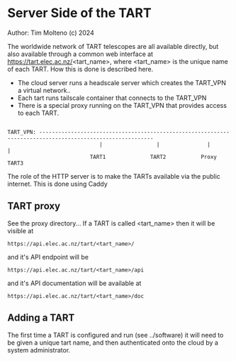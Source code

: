 # Server Side of the TART

Author: Tim Molteno (c) 2024

The worldwide network of TART telescopes are all available directly, but also available through a common web interface at https://tart.elec.ac.nz/<tart_name>, where <tart_name> is the unique name of each TART. How this is done is described here.

* The cloud server runs a headscale server which creates the TART_VPN a virtual network..
* Each tart runs tailscale container that connects to the TART_VPN
* There is a special proxy running on the TART_VPN that provides access to each TART.

<code>
TART_VPN: ----------------------------------------------------------------------------------------------------------
                             |                 |               |                    |
                          TART1              TART2           Proxy                TART3
</code>

The role of the HTTP server is to make the TARTs available via the public internet. This is done using Caddy

    
## TART proxy 

See the proxy directory... If a TART is called <tart_name> then it will be visible at

    https://api.elec.ac.nz/tart/<tart_name>/
    
and it's API endpoint will be 

    https://api.elec.ac.nz/tart/<tart_name>/api

and it's API documentation will be available at 

    https://api.elec.ac.nz/tart/<tart_name>/doc

## Adding a TART

The first time a TART is configured and run (see ../software) it will need to be given a unique tart name, and then
authenticated onto the cloud by a system administrator.

